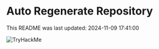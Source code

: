 # Auto Regenerate Repository

This README was last updated: 2024-11-09 17:41:00

 ![TryHackMe](https://tryhackme.com/badge/533634)
